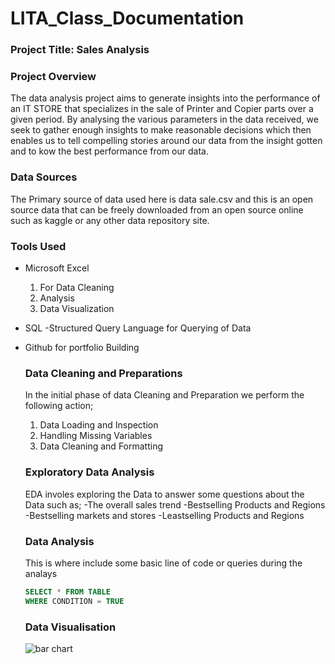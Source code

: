 # LITA_Class_Documentation

### Project Title: Sales Analysis

### Project Overview
The data analysis project aims to generate insights into the performance of an IT STORE that specializes in the sale of Printer and Copier parts over a given period. By analysing the various parameters in the data received, we seek to gather enough insights to make reasonable decisions which then enables us to tell compelling stories around our data from the insight gotten and to kow the best performance from our data.

### Data Sources
The Primary source of data used here is data sale.csv and this is an open source data that can be freely downloaded from an open source online such as kaggle or any other data repository site.

### Tools Used
- Microsoft Excel
  
  1. For Data Cleaning
  2. Analysis
  3. Data Visualization
     
- SQL -Structured Query Language for Querying of Data
- Github for portfolio Building

  ### Data Cleaning and Preparations
  In the initial phase of data Cleaning and Preparation we perform the following action;
  1. Data Loading and Inspection
  2. Handling Missing Variables
  3. Data Cleaning and Formatting

  ### Exploratory Data Analysis
  EDA involes exploring the Data to answer some questions about the Data such as;
  -The overall sales trend
  -Bestselling Products and Regions
  -Bestselling markets and stores
  -Leastselling Products and Regions

  ### Data Analysis
  This is where include some basic line of code or queries  during the analays

  ```SQL
  SELECT * FROM TABLE
  WHERE CONDITION = TRUE
  ```
  ### Data Visualisation


  ![bar chart](https://github.com/user-attachments/assets/11895f9b-32fc-4f97-9601-54d92035aee7)


  
  

